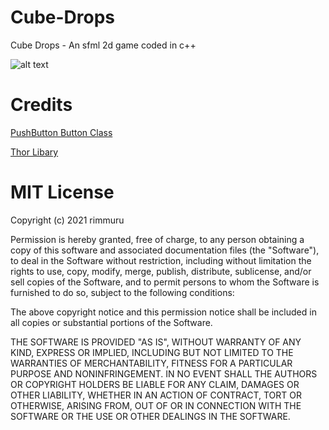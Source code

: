 # Cube-Drops
Cube Drops - An sfml 2d game coded in c++

![alt text](https://i.imgur.com/kKgxFZG.png)

# Credits
[PushButton Button Class](https://github.com/pushbuttonreceivecode "pushbutton")

[Thor Libary](https://bromeon.ch/libraries/thor/download/index.html "Thor")

# MIT License

Copyright (c) 2021 rimmuru

Permission is hereby granted, free of charge, to any person obtaining a copy
of this software and associated documentation files (the "Software"), to deal
in the Software without restriction, including without limitation the rights
to use, copy, modify, merge, publish, distribute, sublicense, and/or sell
copies of the Software, and to permit persons to whom the Software is
furnished to do so, subject to the following conditions:

The above copyright notice and this permission notice shall be included in all
copies or substantial portions of the Software.

THE SOFTWARE IS PROVIDED "AS IS", WITHOUT WARRANTY OF ANY KIND, EXPRESS OR
IMPLIED, INCLUDING BUT NOT LIMITED TO THE WARRANTIES OF MERCHANTABILITY,
FITNESS FOR A PARTICULAR PURPOSE AND NONINFRINGEMENT. IN NO EVENT SHALL THE
AUTHORS OR COPYRIGHT HOLDERS BE LIABLE FOR ANY CLAIM, DAMAGES OR OTHER
LIABILITY, WHETHER IN AN ACTION OF CONTRACT, TORT OR OTHERWISE, ARISING FROM,
OUT OF OR IN CONNECTION WITH THE SOFTWARE OR THE USE OR OTHER DEALINGS IN THE
SOFTWARE.


